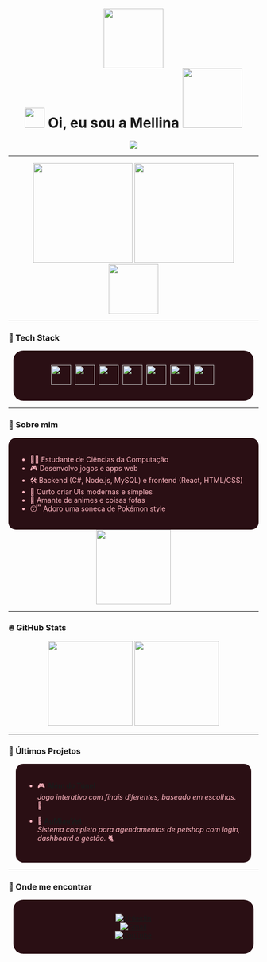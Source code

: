 <h1 align="center">
  <img src="https://media.giphy.com/media/SS8CV2rQdlYNLtBCiF/giphy.gif" width="120" />
  <br/>
  <img src="https://media.giphy.com/media/hvRJCLFzcasrR4ia7z/giphy.gif" width="40" />
  Oi, eu sou a Mellina
  <img src="https://media.giphy.com/media/SS8CV2rQdlYNLtBCiF/giphy.gif" width="120" />
</h1>

<p align="center">
  <img src="https://readme-typing-svg.herokuapp.com/?color=FFB6C1&center=true&vCenter=true&lines=Desenvolvedora+Fullstack;🌸+C%23,+JS+e+Node.js;🌸+React,+API+e+UI/UX;🌸+Ship+it+🚀" />
</p>

---

<div align="center">
  <img src="https://media.giphy.com/media/3o7TKMt1VV26b9rg8g/giphy.gif" width="200"/>
  <img src="https://media.giphy.com/media/3o7btR8F8RhdLQ3vU4/giphy.gif" width="200"/>
  <img src="./pikachu-unscreen.gif" width="100"/> <!-- Pikachu fofo adicionado aqui -->
</div>

---

### 🌸 Tech Stack
<div align="center" style="background-color: #2A0F14; padding:15px; border-radius:20px; margin:10px">

<img src="https://cdn.jsdelivr.net/gh/devicons/devicon/icons/csharp/csharp-original.svg" width="40" />&nbsp;
<img src="https://cdn.jsdelivr.net/gh/devicons/devicon/icons/javascript/javascript-original.svg" width="40" />&nbsp;
<img src="https://cdn.jsdelivr.net/gh/devicons/devicon/icons/nodejs/nodejs-original.svg" width="40" />&nbsp;
<img src="https://cdn.jsdelivr.net/gh/devicons/devicon/icons/react/react-original.svg" width="40" />&nbsp;
<img src="https://cdn.jsdelivr.net/gh/devicons/devicon/icons/html5/html5-original.svg" width="40" />&nbsp;
<img src="https://cdn.jsdelivr.net/gh/devicons/devicon/icons/css3/css3-original.svg" width="40" />&nbsp;
<img src="https://cdn.jsdelivr.net/gh/devicons/devicon/icons/mysql/mysql-original.svg" width="40" />&nbsp;

</div>

---

### 🎀 Sobre mim
<div style="background-color: #2A0F14; padding:20px; border-radius:15px; color: #FFB6C1">

- 👩‍💻 Estudante de Ciências da Computação  
- 🎮 Desenvolvo jogos e apps web  
- 🛠️ Backend (C#, Node.js, MySQL) e frontend (React, HTML/CSS)  
- 🎨 Curto criar UIs modernas e simples  
- 🌸 Amante de animes e coisas fofas  
- 😴 Adoro uma soneca de Pokémon style  

</div>

<div align="center">
  <img src="https://media.giphy.com/media/3o7btPCcdwOEBqK8NO/giphy.gif" width="150"/>
</div>

---

### 🔥 GitHub Stats
<div align="center">
  <img src="https://github-readme-stats.vercel.app/api?username=Mellina-ship-it&show_icons=true&title_color=FFB6C1&icon_color=FF69B4&text_color=FFFFFF&bg_color=4B1A1F&border_radius=10&border_color=5D2E46" height="170" />
  <img src="https://github-readme-stats.vercel.app/api/top-langs/?username=Mellina-ship-it&layout=compact&title_color=FFB6C1&icon_color=FF69B4&text_color=FFFFFF&bg_color=4B1A1F&border_radius=10&border_color=5D2E46" height="170"/>
</div>

---

### 🧩 Últimos Projetos
<div style="background-color: #2A0F14; padding:20px; border-radius:15px; color: #FFB6C1; margin:15px">

- 🎮 **[Além do Túnel](https://github.com/Mellina-ship-it/Alem_do_tunel)**  
  *Jogo interativo com finais diferentes, baseado em escolhas.* 🌸

- 🐾 **[AuMiauVet](https://github.com/Mellina-ship-it/AuMiauVet)**  
  *Sistema completo para agendamentos de petshop com login, dashboard e gestão.* 🐈

</div>

---

### 🌸 Onde me encontrar
<div align="center" style="background-color: #2A0F14; padding:15px; border-radius:20px; margin:10px">

[![LinkedIn](https://img.shields.io/badge/-LinkedIn-FF69B4?style=for-the-flat&logo=linkedin&logoColor=white)](https://www.linkedin.com/in/mellina-bizinoto-618081227/)  
[![Gmail](https://img.shields.io/badge/-Gmail-FF1493?style=for-the-flat&logo=gmail&logoColor=white)](mailto:bizinoto.mellina@gmail.com)  
[![YouTube](https://img.shields.io/badge/-YouTube-FFB6C1?style=for-the-flat&logo=youtube&logoColor=white)](https://youtube.com/@mbspadua?si=j4HN7W6gvdU3bWp1)

</div>
